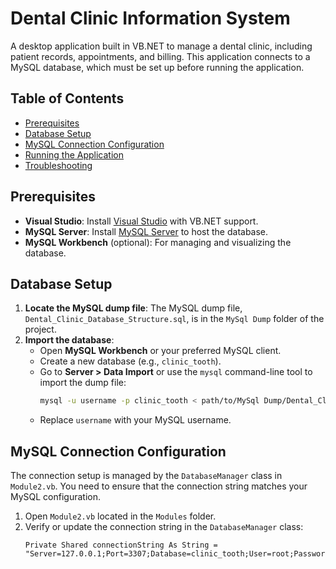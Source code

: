 # Dental Clinic Information System

A desktop application built in VB.NET to manage a dental clinic, including patient records, appointments, and billing. This application connects to a MySQL database, which must be set up before running the application.

## Table of Contents
- [Prerequisites](#prerequisites)
- [Database Setup](#database-setup)
- [MySQL Connection Configuration](#mysql-connection-configuration)
- [Running the Application](#running-the-application)
- [Troubleshooting](#troubleshooting)

## Prerequisites
- **Visual Studio**: Install [Visual Studio](https://visualstudio.microsoft.com/) with VB.NET support.
- **MySQL Server**: Install [MySQL Server](https://dev.mysql.com/downloads/mysql/) to host the database.
- **MySQL Workbench** (optional): For managing and visualizing the database.

## Database Setup
1. **Locate the MySQL dump file**: The MySQL dump file, `Dental_Clinic_Database_Structure.sql`, is in the `MySql Dump` folder of the project.
2. **Import the database**:
   - Open **MySQL Workbench** or your preferred MySQL client.
   - Create a new database (e.g., `clinic_tooth`).
   - Go to **Server > Data Import** or use the `mysql` command-line tool to import the dump file:
     ```bash
     mysql -u username -p clinic_tooth < path/to/MySql Dump/Dental_Clinic_Database_Structure.sql
     ```
   - Replace `username` with your MySQL username.

## MySQL Connection Configuration
The connection setup is managed by the `DatabaseManager` class in `Module2.vb`. You need to ensure that the connection string matches your MySQL configuration.

1. Open `Module2.vb` located in the `Modules` folder.
2. Verify or update the connection string in the `DatabaseManager` class:
   ```vbnet
   Private Shared connectionString As String = "Server=127.0.0.1;Port=3307;Database=clinic_tooth;User=root;Password=password123"
